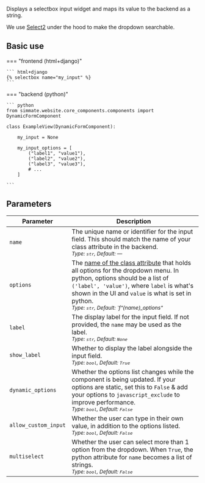 
Displays a selectbox input widget and maps its value to the backend as a string.

We use [Select2](https://select2.org/) under the hood to make the dropdown searchable.

## Basic use

=== "frontend (html+django)"

    ``` html+django
    {% selectbox name="my_input" %}
    ```

=== "backend (python)"

    ``` python
    from simmate.website.core_components.components import DynamicFormComponent

    class ExampleView(DynamicFormComponent):
        
        my_input = None
        
        my_input_options = [
            ("label1", "value1"),
            ("label2", "value2"),
            ("label3", "value3"),
            # ...
        ]
 
    ```

## Parameters

| Parameter            | Description                                                                                                                                                                                                                                                                                  |
| -------------------- | -------------------------------------------------------------------------------------------------------------------------------------------------------------------------------------------------------------------------------------------------------------------------------------------- |
| `name`               | The unique name or identifier for the input field. This should match the name of your class attribute in the backend.<br><small>*Type: `str`, Default: —*</small>                                                                                                                            |
| `options`            | The <u>name of the class attribute</u> that holds all options for the dropdown menu. In python, options should be a list of `('label', 'value')`, where `label` is what's shown in the UI and `value` is what is set in python.<br><small>*Type: `str`, Default: `f"{name}_options"*</small> |
| `label`              | The display label for the input field. If not provided, the `name` may be used as the label.<br><small>*Type: `str`, Default: `None`*</small>                                                                                                                                                |
| `show_label`         | Whether to display the label alongside the input field.<br><small>*Type: `bool`, Default: `True`*</small>                                                                                                                                                                                    |
| `dynamic_options`    | Whether the options list changes while the component is being updated. If your options are static, set this to `False` & add your options to `javascript_exclude` to improve performance.<br><small>*Type: `bool`, Default: `False`*</small>                                                 |
| `allow_custom_input` | Whether the user can type in their own value, in addition to the options listed.<br><small>*Type: `bool`, Default: `False`*</small>                                                                                                                                                          |
| `multiselect`        | Whether the user can select more than 1 option from the dropdown. When `True`, the python attribute for `name`  becomes a list of strings.<br><small>*Type: `bool`, Default: `False`*</small>                                                                                                |
